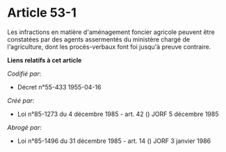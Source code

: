 # Article 53-1

Les infractions en matière d'aménagement foncier agricole peuvent être constatées par des agents assermentés du ministère
chargé de l'agriculture, dont les procès-verbaux font foi jusqu'à preuve contraire.

**Liens relatifs à cet article**

_Codifié par_:

  - Décret n°55-433 1955-04-16

_Créé par_:

  - Loi n°85-1273 du 4 décembre 1985 - art. 42 () JORF 5 décembre 1985

_Abrogé par_:

  - Loi n°85-1496 du 31 décembre 1985 - art. 14 () JORF 3 janvier 1986
